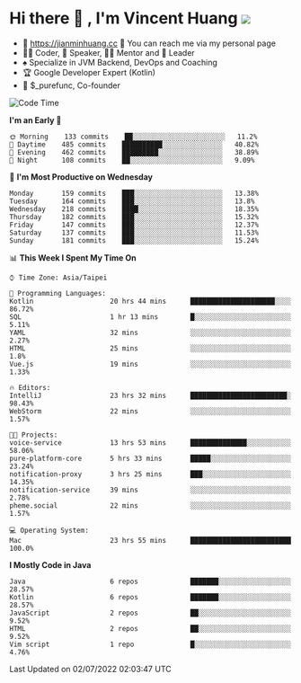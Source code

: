 # Hi there 👋 , I'm Vincent Huang ![](https://komarev.com/ghpvc/?username=Jian-Min-Huang)
- 💎 https://jianminhuang.cc 🙋 You can reach me via my personal page
- 👨‍💻 Coder, 🎤 Speaker, 👨‍🏫 Mentor and 🚀 Leader
- ♠️ Specialize in JVM Backend, DevOps and Coaching
- 🏆 Google Developer Expert (Kotlin)
- 💼 $_purefunc, Co-founder

<!--START_SECTION:waka-->
![Code Time](http://img.shields.io/badge/Code%20Time-0%20secs-blue)

**I'm an Early 🐤** 

```text
🌞 Morning    133 commits    ██░░░░░░░░░░░░░░░░░░░░░░░   11.2% 
🌆 Daytime    485 commits    ██████████░░░░░░░░░░░░░░░   40.82% 
🌃 Evening    462 commits    █████████░░░░░░░░░░░░░░░░   38.89% 
🌙 Night      108 commits    ██░░░░░░░░░░░░░░░░░░░░░░░   9.09%

```
📅 **I'm Most Productive on Wednesday** 

```text
Monday       159 commits    ███░░░░░░░░░░░░░░░░░░░░░░   13.38% 
Tuesday      164 commits    ███░░░░░░░░░░░░░░░░░░░░░░   13.8% 
Wednesday    218 commits    ████░░░░░░░░░░░░░░░░░░░░░   18.35% 
Thursday     182 commits    ███░░░░░░░░░░░░░░░░░░░░░░   15.32% 
Friday       147 commits    ███░░░░░░░░░░░░░░░░░░░░░░   12.37% 
Saturday     137 commits    ███░░░░░░░░░░░░░░░░░░░░░░   11.53% 
Sunday       181 commits    ███░░░░░░░░░░░░░░░░░░░░░░   15.24%

```


📊 **This Week I Spent My Time On** 

```text
⌚︎ Time Zone: Asia/Taipei

💬 Programming Languages: 
Kotlin                   20 hrs 44 mins      █████████████████████░░░░   86.72% 
SQL                      1 hr 13 mins        █░░░░░░░░░░░░░░░░░░░░░░░░   5.11% 
YAML                     32 mins             ░░░░░░░░░░░░░░░░░░░░░░░░░   2.27% 
HTML                     25 mins             ░░░░░░░░░░░░░░░░░░░░░░░░░   1.8% 
Vue.js                   19 mins             ░░░░░░░░░░░░░░░░░░░░░░░░░   1.33%

🔥 Editors: 
IntelliJ                 23 hrs 32 mins      ████████████████████████░   98.43% 
WebStorm                 22 mins             ░░░░░░░░░░░░░░░░░░░░░░░░░   1.57%

🐱‍💻 Projects: 
voice-service            13 hrs 53 mins      ██████████████░░░░░░░░░░░   58.06% 
pure-platform-core       5 hrs 33 mins       █████░░░░░░░░░░░░░░░░░░░░   23.24% 
notification-proxy       3 hrs 25 mins       ███░░░░░░░░░░░░░░░░░░░░░░   14.35% 
notification-service     39 mins             ░░░░░░░░░░░░░░░░░░░░░░░░░   2.78% 
pheme.social             22 mins             ░░░░░░░░░░░░░░░░░░░░░░░░░   1.57%

💻 Operating System: 
Mac                      23 hrs 55 mins      █████████████████████████   100.0%

```

**I Mostly Code in Java** 

```text
Java                     6 repos             ███████░░░░░░░░░░░░░░░░░░   28.57% 
Kotlin                   6 repos             ███████░░░░░░░░░░░░░░░░░░   28.57% 
JavaScript               2 repos             ██░░░░░░░░░░░░░░░░░░░░░░░   9.52% 
HTML                     2 repos             ██░░░░░░░░░░░░░░░░░░░░░░░   9.52% 
Vim script               1 repo              █░░░░░░░░░░░░░░░░░░░░░░░░   4.76%

```



 Last Updated on 02/07/2022 02:03:47 UTC
<!--END_SECTION:waka-->
